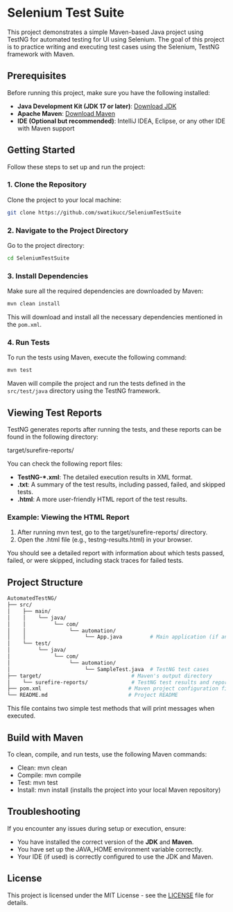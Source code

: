 # Selenium Test Suite

This project demonstrates a simple Maven-based Java project using TestNG for automated testing for UI using Selenium. The goal of this project is to practice writing and executing test cases using the Selenium, TestNG framework with Maven.

## Prerequisites

Before running this project, make sure you have the following installed:

- **Java Development Kit (JDK 17 or later)**: [Download JDK](https://adoptopenjdk.net/)
- **Apache Maven**: [Download Maven](https://maven.apache.org/)
- **IDE (Optional but recommended)**: IntelliJ IDEA, Eclipse, or any other IDE with Maven support

## Getting Started

Follow these steps to set up and run the project:

### 1. Clone the Repository

Clone the project to your local machine:

```bash
git clone https://github.com/swatikucc/SeleniumTestSuite
```

### 2. Navigate to the Project Directory

Go to the project directory:

```bash
cd SeleniumTestSuite
```

### 3. Install Dependencies

Make sure all the required dependencies are downloaded by Maven:

```bash
mvn clean install
```

This will download and install all the necessary dependencies mentioned in the `pom.xml`.

### 4. Run Tests

To run the tests using Maven, execute the following command:

```bash
mvn test
```

Maven will compile the project and run the tests defined in the `src/test/java` directory using the TestNG framework.

## Viewing Test Reports

TestNG generates reports after running the tests, and these reports can be found in the following directory:

target/surefire-reports/

You can check the following report files:

- **TestNG-*.xml**: The detailed execution results in XML format.
- **.txt**: A summary of the test results, including passed, failed, and skipped tests.
- **.html**: A more user-friendly HTML report of the test results.

### Example: Viewing the HTML Report

1. After running mvn test, go to the target/surefire-reports/ directory.
2. Open the .html file (e.g., testng-results.html) in your browser.

You should see a detailed report with information about which tests passed, failed, or were skipped, including stack traces for failed tests.

## Project Structure
```bash
AutomatedTestNG/
├── src/
│    ├── main/
│    │    └── java/
│    │         └── com/
│    │              └── automation/
│    │                   └── App.java         # Main application (if any)
│    └── test/
│         └── java/
│              └── com/
│                   └── automation/
│                        └── SampleTest.java  # TestNG test cases
├── target/                             # Maven's output directory
│    └── surefire-reports/              # TestNG test results and reports
├── pom.xml                            # Maven project configuration file
└── README.md                          # Project README
```

This file contains two simple test methods that will print messages when executed.

## Build with Maven

To clean, compile, and run tests, use the following Maven commands:

- Clean: mvn clean
- Compile: mvn compile
- Test: mvn test
- Install: mvn install (installs the project into your local Maven repository)

## Troubleshooting

If you encounter any issues during setup or execution, ensure:

- You have installed the correct version of the **JDK** and **Maven**.
- You have set up the JAVA_HOME environment variable correctly.
- Your IDE (if used) is correctly configured to use the JDK and Maven.

## License

This project is licensed under the MIT License - see the [LICENSE](LICENSE) file for details.
